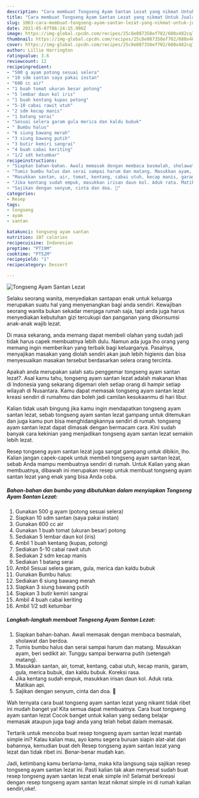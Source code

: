 ```yaml
---
description: "Cara membuat Tongseng Ayam Santan Lezat yang nikmat Untuk Jualan"
title: "Cara membuat Tongseng Ayam Santan Lezat yang nikmat Untuk Jualan"
slug: 1063-cara-membuat-tongseng-ayam-santan-lezat-yang-nikmat-untuk-jualan
date: 2021-05-07T06:24:15.996Z
image: https://img-global.cpcdn.com/recipes/25c8e087358ef702/680x482cq70/tongseng-ayam-santan-lezat-foto-resep-utama.jpg
thumbnail: https://img-global.cpcdn.com/recipes/25c8e087358ef702/680x482cq70/tongseng-ayam-santan-lezat-foto-resep-utama.jpg
cover: https://img-global.cpcdn.com/recipes/25c8e087358ef702/680x482cq70/tongseng-ayam-santan-lezat-foto-resep-utama.jpg
author: Lillie Harrington
ratingvalue: 3.6
reviewcount: 12
recipeingredient:
- "500 g ayam potong sesuai selera"
- "10 sdm santan saya pakai instan"
- "600 cc air"
- "1 buah tomat ukuran besar potong"
- "5 lembar daun kol iris"
- "1 buah kentang kupas potong"
- "5-10 cabai rawit utuh"
- "2 sdm kecap manis"
- "1 batang serai"
- "Sesuai selera garam gula merica dan kaldu bubuk"
- " Bumbu halus"
- "6 siung bawang merah"
- "3 siung bawang putih"
- "3 butir kemiri sangrai"
- "4 buah cabai keriting"
- "1/2 sdt ketumbar"
recipeinstructions:
- "Siapkan bahan-bahan. Awali memasak dengan membaca basmalah, sholawat dan berdoa."
- "Tumis bumbu halus dan serai sampai harum dan matang. Masukkan ayam, beri sedikit air. Tunggu sampai berwarna putih (setengah matang)."
- "Masukkan santan, air, tomat, kentang, cabai utuh, kecap manis, garam, gula, merica bubuk, dan kaldu bubuk. Koreksi rasa."
- "Jika kentang sudah empuk, masukkan irisan daun kol. Aduk rata. Matikan api."
- "Sajikan dengan senyum, cinta dan doa. 🖤"
categories:
- Resep
tags:
- tongseng
- ayam
- santan

katakunci: tongseng ayam santan 
nutrition: 107 calories
recipecuisine: Indonesian
preptime: "PT19M"
cooktime: "PT52M"
recipeyield: "1"
recipecategory: Dessert

---
```



![Tongseng Ayam Santan Lezat](https://img-global.cpcdn.com/recipes/25c8e087358ef702/680x482cq70/tongseng-ayam-santan-lezat-foto-resep-utama.jpg)

Selaku seorang wanita, menyediakan santapan enak untuk keluarga merupakan suatu hal yang menyenangkan bagi anda sendiri. Kewajiban seorang  wanita bukan sekadar menjaga rumah saja, tapi anda juga harus menyediakan kebutuhan gizi tercukupi dan panganan yang dikonsumsi anak-anak wajib lezat.

Di masa  sekarang, anda memang dapat membeli olahan yang sudah jadi tidak harus capek membuatnya lebih dulu. Namun ada juga lho orang yang memang ingin memberikan yang terbaik bagi keluarganya. Pasalnya, menyajikan masakan yang diolah sendiri akan jauh lebih higienis dan bisa menyesuaikan masakan tersebut berdasarkan selera orang tercinta. 



Apakah anda merupakan salah satu penggemar tongseng ayam santan lezat?. Asal kamu tahu, tongseng ayam santan lezat adalah makanan khas di Indonesia yang sekarang digemari oleh setiap orang di hampir setiap wilayah di Nusantara. Kamu dapat memasak tongseng ayam santan lezat kreasi sendiri di rumahmu dan boleh jadi camilan kesukaanmu di hari libur.

Kalian tidak usah bingung jika kamu ingin mendapatkan tongseng ayam santan lezat, sebab tongseng ayam santan lezat gampang untuk ditemukan dan juga kamu pun bisa menghidangkannya sendiri di rumah. tongseng ayam santan lezat dapat dimasak dengan bermacam cara. Kini sudah banyak cara kekinian yang menjadikan tongseng ayam santan lezat semakin lebih lezat.

Resep tongseng ayam santan lezat juga sangat gampang untuk dibikin, lho. Kalian jangan capek-capek untuk membeli tongseng ayam santan lezat, sebab Anda mampu membuatnya sendiri di rumah. Untuk Kalian yang akan membuatnya, dibawah ini merupakan resep untuk membuat tongseng ayam santan lezat yang enak yang bisa Anda coba.

<!--inarticleads1-->

##### Bahan-bahan dan bumbu yang dibutuhkan dalam menyiapkan Tongseng Ayam Santan Lezat:

1. Gunakan 500 g ayam (potong sesuai selera)
1. Siapkan 10 sdm santan (saya pakai instan)
1. Gunakan 600 cc air
1. Gunakan 1 buah tomat (ukuran besar) potong
1. Sediakan 5 lembar daun kol (iris)
1. Ambil 1 buah kentang (kupas, potong)
1. Sediakan 5-10 cabai rawit utuh
1. Sediakan 2 sdm kecap manis
1. Sediakan 1 batang serai
1. Ambil Sesuai selera garam, gula, merica dan kaldu bubuk
1. Gunakan  Bumbu halus:
1. Sediakan 6 siung bawang merah
1. Siapkan 3 siung bawang putih
1. Siapkan 3 butir kemiri sangrai
1. Ambil 4 buah cabai keriting
1. Ambil 1/2 sdt ketumbar




<!--inarticleads2-->

##### Langkah-langkah membuat Tongseng Ayam Santan Lezat:

1. Siapkan bahan-bahan. Awali memasak dengan membaca basmalah, sholawat dan berdoa.
1. Tumis bumbu halus dan serai sampai harum dan matang. Masukkan ayam, beri sedikit air. Tunggu sampai berwarna putih (setengah matang).
1. Masukkan santan, air, tomat, kentang, cabai utuh, kecap manis, garam, gula, merica bubuk, dan kaldu bubuk. Koreksi rasa.
1. Jika kentang sudah empuk, masukkan irisan daun kol. Aduk rata. Matikan api.
1. Sajikan dengan senyum, cinta dan doa. 🖤




Wah ternyata cara buat tongseng ayam santan lezat yang nikamt tidak ribet ini mudah banget ya! Kita semua dapat membuatnya. Cara buat tongseng ayam santan lezat Cocok banget untuk kalian yang sedang belajar memasak ataupun juga bagi anda yang telah hebat dalam memasak.

Tertarik untuk mencoba buat resep tongseng ayam santan lezat mantab simple ini? Kalau kalian mau, ayo kamu segera buruan siapin alat-alat dan bahannya, kemudian buat deh Resep tongseng ayam santan lezat yang lezat dan tidak ribet ini. Benar-benar mudah kan. 

Jadi, ketimbang kamu berlama-lama, maka kita langsung saja sajikan resep tongseng ayam santan lezat ini. Pasti kalian tak akan menyesal sudah buat resep tongseng ayam santan lezat enak simple ini! Selamat berkreasi dengan resep tongseng ayam santan lezat nikmat simple ini di rumah kalian sendiri,oke!.

